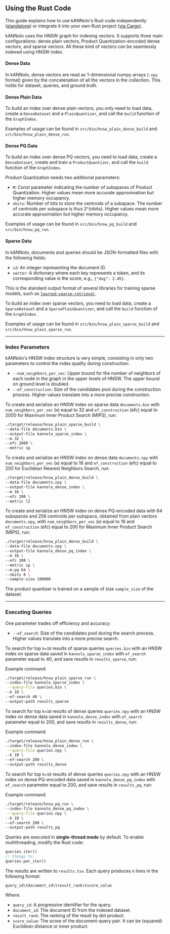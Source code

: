 ## Using the Rust Code

This guide explains how to use kANNolo's Rust code independently ([standalone](#itself)) or integrate it into your own Rust project ([via Cargo](#notitsef)).

kANNolo uses the HNSW graph for indexing vectors. It supports three main configurations: dense plain vectors, Product Quantization-encoded dense vectors, and sparse vectors. All these kind of vectors can be seamlessly indexed using HNSW index.

#### Dense Data
In kANNolo, dense vectors are read as 1-dimensional numpy arrays (`.npy` format) given by the concatenation of all the vectors in the collection. This holds for dataset, queries, and ground truth.

#### Dense Plain Data
To build an index over dense plain vectors, you only need to load data, create a `DenseDataset` and a `PlainQuantizer`, and call the `build` function of the `GraphIndex`. 

Examples of usage can be found in `src/bin/hnsw_plain_dense_build` and `src/bin/hnsw_plain_dense_run`.

#### Dense PQ Data
To build an index over dense PQ vectors, you need to load data, create a `DenseDataset`, create and train a `ProductQuantizer`, and call the `build` function of the `GraphIndex`.

Product Quantization needs two additional parameters:
- `M`: Const parameter indicating the number of subspaces of Product Quantization. Higher values mean more accurate approximation but higher memory occupancy.
- `nbits`: Number of bits to store the centroids of a subspace. The number of centroids per subspace is thus 2^{nbits}. Higher values mean more accurate approximation but higher memory occupancy.

Examples of usage can be found in `src/bin/hnsw_pq_build` and `src/bin/hnsw_pq_run`.

#### Sparse Data
In kANNolo, documents and queries should be JSON-formatted files with the following fields:

- `id`: An integer representing the document ID.
- `vector`: A dictionary where each key represents a token, and its corresponding value is the score, e.g., `{"dog": 2.45}`.

This is the standard output format of several libraries for training sparse models, such as [`learned-sparse-retrieval`](https://github.com/thongnt99/learned-sparse-retrieval).

To build an index over sparse vectors, you need to load data, create a `SparseDataset` and a `SparsePlainQuantizer`, and call the `build` function of the `GraphIndex`.

Examples of usage can be found in `src/bin/hnsw_plain_sparse_build` and `src/bin/hnsw_plain_sparse_run`.

---

### **Index Parameters**
kANNolo's HNSW index structure is very simple, consisting in only two parameters to control the index quality during construction:

- `--num_neighbors_per_vec`: Upper bound for the number of neighbors of each node in the graph in the upper levels of HNSW. The upper bound on ground level is doubled.
- `--ef_construction`: Size of the candidates pool during the construction process. Higher values translate into a more precise construction.

To create and serialize an HNSW index on sparse data `documents.bin` with `num_neighbors_per_vec` (`m`) equal to 32 and `ef_construction` (efc) equal to 2000 for Maximum Inner Product Search (MIPS), run:

```bash
./target/release/hnsw_plain_sparse_build \
--data-file documents.bin \
--output-file kannolo_sparse_index \
--m 32 \
--efc 2000 \
--metric ip
```


To create and serialize an HNSW index on dense data `documents.npy` with `num_neighbors_per_vec` (`m`) equal to 16 and `ef_construction` (efc) equal to 200 for Euclidean Nearest Neighbors Search, run:

```bash
./target/release/hnsw_plain_dense_build \
--data-file documents.npy \
--output-file kannolo_dense_index \
--m 16 \
--efc 200 \
--metric l2
```

To create and serialize an HNSW index on dense PQ-encoded data with 64 subspaces and 256 centroids per subspace, obtained from plain vectors `documents.npy`, with `num_neighbors_per_vec` (`m`) equal to 16 and `ef_construction` (efc) equal to 200 for Maximum Inner Product Search (MIPS), run:

```bash
./target/release/hnsw_plain_dense_build \
--data-file documents.npy \
--output-file kannolo_dense_pq_index \
--m 16 \
--efc 200 \
--metric ip \
--m-pq 64 \
--nbits 8 \
--sample-size 100000
```

The product quantizer is trained on a sample of size `sample_size` of the dataset.

---

### **Executing Queries**
One parameter trades off efficiency and accuracy:

- `--ef_search`: Size of the candidates pool during the search process. Higher values translate into a more precise search.

To search for top `k=10` results of sparse queries `queries.bin` with an HNSW index on sparse data saved in `kannolo_sparse_index` with `ef_search` parameter equal to 40, and save results in `results_sparse`, run:

Example command:

```bash
./target/release/hnsw_plain_sparse_run \
--index-file kannolo_sparse_index \
 --query-file queries.bin \
--k 10 \
--ef-search 40 \
--output-path results_sparse 
```

To search for top `k=10` results of dense queries `queries.npy` with an HNSW index on dense data saved in `kannolo_dense_index` with `ef_search` parameter equal to 200, and save results in `results_dense`, run:

Example command:

```bash
./target/release/hnsw_plain_dense_run \
--index-file kannolo_dense_index \
 --query-file queries.npy \
--k 10 \
--ef-search 200 \
--output-path results_dense 
```


To search for top `k=10` results of dense queries `queries.npy` with an HNSW index on dense PQ-encoded data saved in `kannolo_dense_pq_index` with `ef_search` parameter equal to 200, and save results in `results_pq`, run:

Example command:

```bash
./target/release/hnsw_pq_run \
--index-file kannolo_dense_pq_index \
 --query-file queries.npy \
--k 10 \
--ef-search 200 \
--output-path results_pq 
```

Queries are executed in **single-thread mode** by default. To enable multithreading, modify the Rust code:

```rust
queries.iter() 
// Change to:
queries.par_iter()
```

The results are written to `results.tsv`. Each query produces `k` lines in the following format:

```text
query_id\tdocument_id\tresult_rank\tscore_value
```

Where:
- `query_id`: A progressive identifier for the query.
- `document_id`: The document ID from the indexed dataset.
- `result_rank`: The ranking of the result by dot product.
- `score_value`: The score of the document-query pair. It can be (squared) Euclidean distance or inner product.


<!-- 

---

## **<a name="notitsef">Use Seismic in Your Rust Code</a>**

To incorporate the Seismic library into your Rust project, navigate to your project directory and run:

```bash
cargo add seismic
```

-->
